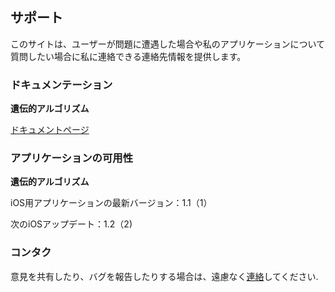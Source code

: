 ## サポート

このサイトは、ユーザーが問題に遭遇した場合や私のアプリケーションについて質問したい場合に私に連絡できる連絡先情報を提供します。

### ドキュメンテーション

**遺伝的アルゴリズム**

[ドキュメントページ](https://www.taketechease.com/optfinder/genetic-algorithms.html) 

### アプリケーションの可用性

**遺伝的アルゴリズム**

  iOS用アプリケーションの最新バージョン：1.1（1）

  次のiOSアップデート：1.2（2)
   
### コンタク

意見を共有したり、バグを報告したりする場合は、遠慮なく[連絡](mailto:i.d.kosinska@gmail.com)してください.
